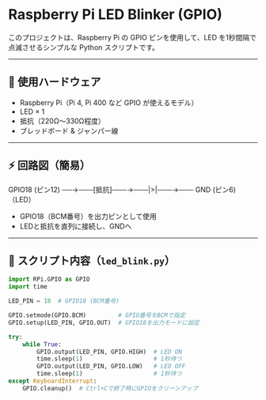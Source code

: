 # Raspberry Pi LED Blinker (GPIO)

このプロジェクトは、Raspberry Pi の GPIO ピンを使用して、LED を1秒間隔で点滅させるシンプルな Python スクリプトです。

---

## 🔧 使用ハードウェア

- Raspberry Pi（Pi 4, Pi 400 など GPIO が使えるモデル）
- LED × 1
- 抵抗（220Ω〜330Ω程度）
- ブレッドボード & ジャンパー線

---

## ⚡ 回路図（簡易）

GPIO18 (ピン12) ──→───[抵抗]───→───|>|───→─── GND (ピン6)
（LED）


- GPIO18（BCM番号）を出力ピンとして使用
- LEDと抵抗を直列に接続し、GNDへ

---

## 📜 スクリプト内容（`led_blink.py`）

```python
import RPi.GPIO as GPIO
import time

LED_PIN = 18  # GPIO18 (BCM番号)

GPIO.setmode(GPIO.BCM)         # GPIO番号をBCMで指定
GPIO.setup(LED_PIN, GPIO.OUT)  # GPIO18を出力モードに設定

try:
    while True:
        GPIO.output(LED_PIN, GPIO.HIGH)  # LED ON
        time.sleep(1)                    # 1秒待つ
        GPIO.output(LED_PIN, GPIO.LOW)   # LED OFF
        time.sleep(1)                    # 1秒待つ
except KeyboardInterrupt:
    GPIO.cleanup()  # Ctrl+Cで終了時にGPIOをクリーンアップ

